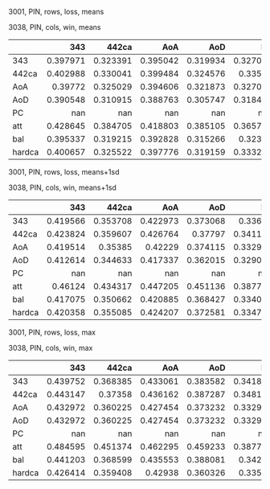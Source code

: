 3001, PIN, rows, loss, means

3038, PIN, cols, win, means

|        |        343 |      442ca |        AoA |        AoD |         PC |        att |        bal |     hardca |
|:-------|-----------:|-----------:|-----------:|-----------:|-----------:|-----------:|-----------:|-----------:|
| 343    |   0.397971 |   0.323391 |   0.395042 |   0.319934 |   0.327065 |   0.424485 |   0.389933 |   0.324945 |
| 442ca  |   0.402988 |   0.330041 |   0.399484 |   0.324576 |   0.33518  |   0.42871  |   0.395809 |   0.330848 |
| AoA    |   0.39772  |   0.325029 |   0.394606 |   0.321873 |   0.327013 |   0.424333 |   0.389987 |   0.327976 |
| AoD    |   0.390548 |   0.310915 |   0.388763 |   0.305747 |   0.318453 |   0.417553 |   0.379736 |   0.311411 |
| PC     | nan        | nan        | nan        | nan        | nan        | nan        | nan        | nan        |
| att    |   0.428645 |   0.384705 |   0.418803 |   0.385105 |   0.365771 |   0.454384 |   0.429357 |   0.387056 |
| bal    |   0.395337 |   0.319215 |   0.392828 |   0.315266 |   0.32399  |   0.422018 |   0.386106 |   0.319876 |
| hardca |   0.400657 |   0.325522 |   0.397776 |   0.319159 |   0.333221 |   0.426231 |   0.392981 |   0.323854 |

3001, PIN, rows, loss, means+1sd

3038, PIN, cols, win, means+1sd

|        |        343 |      442ca |        AoA |        AoD |         PC |        att |        bal |     hardca |
|:-------|-----------:|-----------:|-----------:|-----------:|-----------:|-----------:|-----------:|-----------:|
| 343    |   0.419566 |   0.353708 |   0.422973 |   0.373068 |   0.33611  |   0.430931 |   0.404618 |   0.37901  |
| 442ca  |   0.423824 |   0.359607 |   0.426764 |   0.37797  |   0.341171 |   0.434057 |   0.408356 |   0.382844 |
| AoA    |   0.419514 |   0.35385  |   0.42229  |   0.374115 |   0.332969 |   0.430004 |   0.402901 |   0.381158 |
| AoD    |   0.412614 |   0.344633 |   0.417337 |   0.362015 |   0.329089 |   0.425994 |   0.397976 |   0.3677   |
| PC     | nan        | nan        | nan        | nan        | nan        | nan        | nan        | nan        |
| att    |   0.46124  |   0.434317 |   0.447205 |   0.451136 |   0.387759 |   0.475325 |   0.459311 |   0.447413 |
| bal    |   0.417075 |   0.350662 |   0.420885 |   0.368427 |   0.334008 |   0.429582 |   0.40195  |   0.374474 |
| hardca |   0.420358 |   0.355085 |   0.424207 |   0.372581 |   0.334731 |   0.430033 |   0.40512  |   0.375039 |

3001, PIN, rows, loss, max

3038, PIN, cols, win, max

|        |        343 |      442ca |        AoA |        AoD |         PC |        att |        bal |     hardca |
|:-------|-----------:|-----------:|-----------:|-----------:|-----------:|-----------:|-----------:|-----------:|
| 343    |   0.439752 |   0.368385 |   0.433061 |   0.383582 |   0.341895 |   0.437722 |   0.427961 |   0.421729 |
| 442ca  |   0.443147 |   0.37358  |   0.436162 |   0.387287 |   0.348158 |   0.441733 |   0.431514 |   0.422417 |
| AoA    |   0.432972 |   0.360225 |   0.427454 |   0.373232 |   0.332969 |   0.432304 |   0.421986 |   0.415357 |
| AoD    |   0.432972 |   0.360225 |   0.427454 |   0.373232 |   0.332969 |   0.432304 |   0.421986 |   0.415357 |
| PC     | nan        | nan        | nan        | nan        | nan        | nan        | nan        | nan        |
| att    |   0.484595 |   0.451374 |   0.462295 |   0.459233 |   0.387759 |   0.475873 |   0.477    |   0.480996 |
| bal    |   0.441203 |   0.368599 |   0.435553 |   0.388081 |   0.34237  |   0.439933 |   0.430585 |   0.423265 |
| hardca |   0.426414 |   0.359408 |   0.42938  |   0.360326 |   0.33567  |   0.432633 |   0.424277 |   0.412307 |

